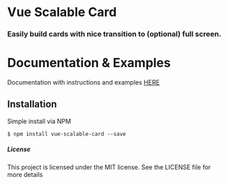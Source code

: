 # Vue Scalable Card

### Easily build cards with nice transition to (optional) full screen.

# Documentation & Examples

Documentation with instructions and examples [HERE](https://lucasleandro1204.github.io/vue-scalable-card)

## Installation

Simple install via NPM

``$ npm install vue-scalable-card --save``

##### License

This project is licensed under the MIT license. See the LICENSE file for more details
